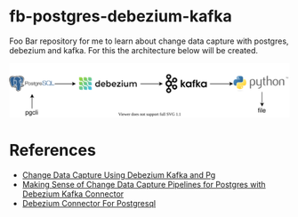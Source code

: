 # fb-postgres-debezium-kafka
Foo Bar repository for me to learn about change data capture with postgres, debezium and kafka. For this the architecture below will be created.

![Change Data Capture Overview](cdc.svg)

# References

* [Change Data Capture Using Debezium Kafka and Pg](https://www.startdataengineering.com/post/change-data-capture-using-debezium-kafka-and-pg/)
* [Making Sense of Change Data Capture Pipelines for Postgres with Debezium Kafka Connector](https://turkogluc.com/postgresql-capture-data-change-with-debezium/)
* [Debezium Connector For Postgresql](https://access.redhat.com/documentation/en-us/red_hat_integration/2020-04/html/debezium_user_guide/debezium-connector-for-postgresql)
